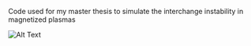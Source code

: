 ﻿Code used for my master thesis to simulate the interchange instability in magnetized plasmas

![Alt Text](vorticity.gif)
